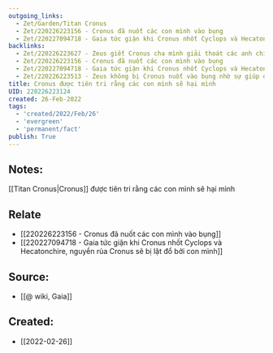 ```yaml
---
outgoing_links:
  - Zet/Garden/Titan Cronus
  - Zet/220226223156 - Cronus đã nuốt các con mình vào bụng
  - Zet/220227094718 - Gaia tức giận khi Cronus nhốt Cyclops và Hecatonchire, nguyền rủa Cronus sẽ bị lật đổ bởi con mình
backlinks:
  - Zet/220226223627 - Zeus giết Cronus cha mình giải thoát các anh chị mình
  - Zet/220226223156 - Cronus đã nuốt các con mình vào bụng
  - Zet/220227094718 - Gaia tức giận khi Cronus nhốt Cyclops và Hecatonchire, nguyền rủa Cronus sẽ bị lật đổ bởi con mình
  - Zet/220226223513 - Zeus không bị Cronus nuốt vào bụng nhờ sự giúp đỡ của Gaia
title: Cronus được tiên tri rằng các con mình sẽ hại mình
UID: 220226223124
created: 26-Feb-2022
tags:
  - 'created/2022/Feb/26'
  - 'evergreen'
  - 'permanent/fact'
publish: True
---
```

## Notes:
[[Titan Cronus|Cronus]] được tiên tri rằng các con mình sẽ hại mình

## Relate
- [[220226223156 - Cronus đã nuốt các con mình vào bụng]]
- [[220227094718 - Gaia tức giận khi Cronus nhốt Cyclops và Hecatonchire, nguyền rủa Cronus sẽ bị lật đổ bởi con mình]]

## Source:
- [[@ wiki, Gaia]]





## Created:
- [[2022-02-26]]
